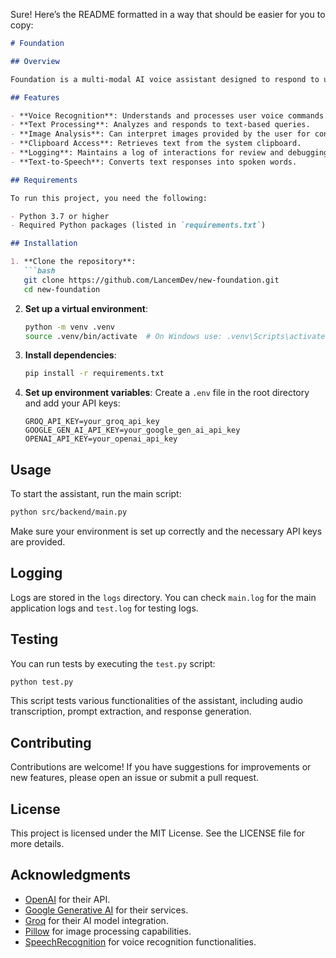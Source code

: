 Sure! Here’s the README formatted in a way that should be easier for you to copy:

```markdown
# Foundation

## Overview

Foundation is a multi-modal AI voice assistant designed to respond to user prompts through voice commands, text inputs, and visual data. It integrates various AI models to provide informative and context-aware responses, making it suitable for a wide range of applications.

## Features

- **Voice Recognition**: Understands and processes user voice commands.
- **Text Processing**: Analyzes and responds to text-based queries.
- **Image Analysis**: Can interpret images provided by the user for context.
- **Clipboard Access**: Retrieves text from the system clipboard.
- **Logging**: Maintains a log of interactions for review and debugging.
- **Text-to-Speech**: Converts text responses into spoken words.

## Requirements

To run this project, you need the following:

- Python 3.7 or higher
- Required Python packages (listed in `requirements.txt`)

## Installation

1. **Clone the repository**:
   ```bash
   git clone https://github.com/LancemDev/new-foundation.git
   cd new-foundation
   ```

2. **Set up a virtual environment**:
   ```bash
   python -m venv .venv
   source .venv/bin/activate  # On Windows use: .venv\Scripts\activate
   ```

3. **Install dependencies**:
   ```bash
   pip install -r requirements.txt
   ```

4. **Set up environment variables**:
   Create a `.env` file in the root directory and add your API keys:
   ```
   GROQ_API_KEY=your_groq_api_key
   GOOGLE_GEN_AI_API_KEY=your_google_gen_ai_api_key
   OPENAI_API_KEY=your_openai_api_key
   ```

## Usage

To start the assistant, run the main script:

```bash
python src/backend/main.py
```

Make sure your environment is set up correctly and the necessary API keys are provided.

## Logging

Logs are stored in the `logs` directory. You can check `main.log` for the main application logs and `test.log` for testing logs.

## Testing

You can run tests by executing the `test.py` script:

```bash
python test.py
```

This script tests various functionalities of the assistant, including audio transcription, prompt extraction, and response generation.

## Contributing

Contributions are welcome! If you have suggestions for improvements or new features, please open an issue or submit a pull request.

## License

This project is licensed under the MIT License. See the LICENSE file for more details.

## Acknowledgments

- [OpenAI](https://openai.com) for their API.
- [Google Generative AI](https://cloud.google.com/generative-ai) for their services.
- [Groq](https://groq.com) for their AI model integration.
- [Pillow](https://python-pillow.org) for image processing capabilities.
- [SpeechRecognition](https://pypi.org/project/SpeechRecognition/) for voice recognition functionalities.
```
